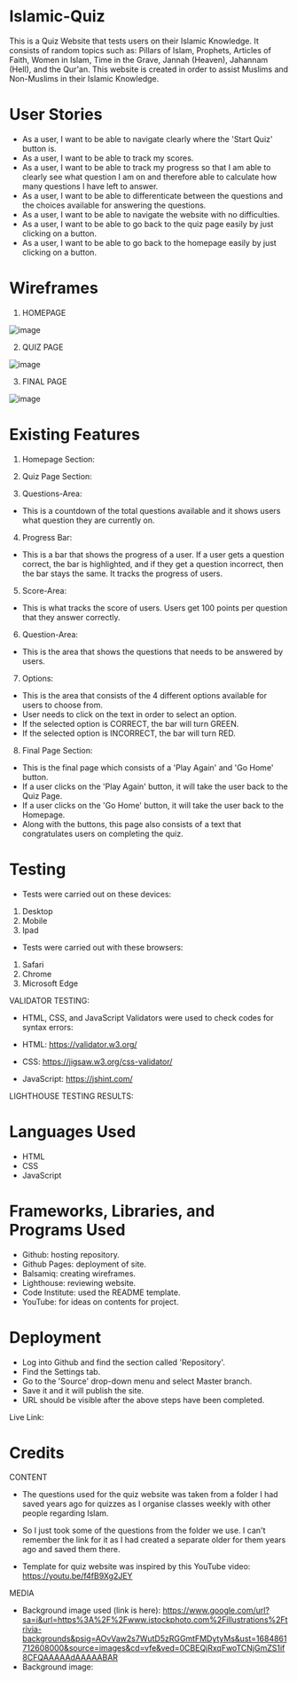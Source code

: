 # Islamic-Quiz

This is a Quiz Website that tests users on their Islamic Knowledge. It consists of random topics such as: Pillars of Islam,  Prophets, Articles of Faith, Women in Islam, Time in the Grave, Jannah (Heaven), Jahannam (Hell), and the Qur'an. This website is created in order to assist Muslims and Non-Muslims in their Islamic Knowledge. 

# User Stories
- As a user, I want to be able to navigate clearly where the 'Start Quiz' button is.
- As a user, I want to be able to track my scores.
- As a user, I want to be able to track my progress so that I am able to clearly see what question I am on and therefore able to calculate how many questions I have left to answer. 
- As a user, I want to be able to differenticate between the questions and the choices available for answering the questions. 
- As a user, I want to be able to navigate the website with no difficulties. 
- As a user, I want to be able to go back to the quiz page easily by just clicking on a button.
- As a user, I want to be able to go back to the homepage easily by just clicking on a button.


# Wireframes

1. HOMEPAGE

![image](https://github.com/Rafz9Abz9/Islamic-Quiz/assets/126483536/4f2c0ab6-0857-46b8-9bf2-569cc7ef09df)


2. QUIZ PAGE

![image](https://github.com/Rafz9Abz9/Islamic-Quiz/assets/126483536/376fa130-72dc-4d3b-aa23-47d0ab3af863)


3. FINAL PAGE

![image](https://github.com/Rafz9Abz9/Islamic-Quiz/assets/126483536/69ce8398-0c35-4c34-b91e-dd36893991ba)



# Existing Features

1. Homepage Section:


2. Quiz Page Section:

3. Questions-Area:
- This is a countdown of the total questions available and it shows users what question they are currently on.

4. Progress Bar:
- This is a bar that shows the progress of a user. If a user gets a question correct, the bar is highlighted, and if they get a question incorrect, then the bar stays the same. It tracks the progress of users.

5. Score-Area:
- This is what tracks the score of users. Users get 100 points per question that they answer correctly. 

6. Question-Area:
- This is the area that shows the questions that needs to be answered by users.

7. Options:
- This is the area that consists of the 4 different options available for users to choose from.
- User needs to click on the text in order to select an option. 
- If the selected option is CORRECT, the bar will turn GREEN.
- If the selected option is INCORRECT, the bar will turn RED.

8. Final Page Section:
- This is the final page which consists of a 'Play Again' and 'Go Home' button. 
- If a user clicks on the 'Play Again' button, it will take the user back to the Quiz Page.
- If a user clicks on the 'Go Home' button, it will take the user back to the Homepage. 
- Along with the buttons, this page also consists of a text that congratulates users on completing the quiz. 

# Testing

- Tests were carried out on these devices:

1. Desktop
2. Mobile
3. Ipad

- Tests were carried out with these browsers:

1. Safari
2. Chrome
3. Microsoft Edge

VALIDATOR TESTING:

- HTML, CSS, and JavaScript Validators were used to check codes for syntax errors:

- HTML: https://validator.w3.org/

- CSS: https://jigsaw.w3.org/css-validator/

- JavaScript: https://jshint.com/

LIGHTHOUSE TESTING RESULTS:

# Languages Used

- HTML
- CSS
- JavaScript

# Frameworks, Libraries, and Programs Used

- Github: hosting repository.
- Github Pages: deployment of site.
- Balsamiq: creating wireframes.
- Lighthouse: reviewing website.
- Code Institute: used the README template.
- YouTube: for ideas on contents for project. 

# Deployment

- Log into Github and find the section called 'Repository'.
- Find the Settings tab.
- Go to the 'Source' drop-down menu and select Master branch.
- Save it and it will publish the site.
- URL should be visible after the above steps have been completed.

Live Link: 

# Credits

CONTENT
- The questions used for the quiz website was taken from a folder I had saved years ago for quizzes as I organise classes weekly with other people regarding Islam. 
- So I just took some of the questions from the folder we use. I can't remember the link for it as I had created a separate older for them years ago and saved them there. 

- Template for quiz website was inspired by this YouTube video: https://youtu.be/f4fB9Xg2JEY





MEDIA
- Background image used (link is here): https://www.google.com/url?sa=i&url=https%3A%2F%2Fwww.istockphoto.com%2Fillustrations%2Ftrivia-backgrounds&psig=AOvVaw2s7WutD5zRGGmtFMDytyMs&ust=1684861712608000&source=images&cd=vfe&ved=0CBEQjRxqFwoTCNjGmZS1if8CFQAAAAAdAAAAABAR
- Background image:




